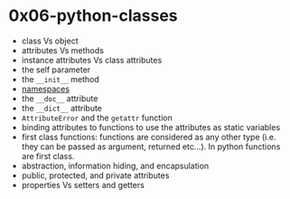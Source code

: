 # 0x06-python-classes

* class Vs object
* attributes Vs methods
* instance attributes Vs class attributes 
* the self parameter
* the `__init__` method
* [namespaces](https://softwareengineering.stackexchange.com/a/273507)
* the `__doc__` attribute
* the `__dict__` attribute 
* `AttributeError` and the `getattr` function
* binding attributes to functions to use the attributes as static variables
* first class functions: functions are considered as any other type (i.e. they can be passed as argument, returned etc...). In python functions are first class.
* abstraction, information hiding, and encapsulation
* public, protected, and private attributes
* properties Vs setters and getters



